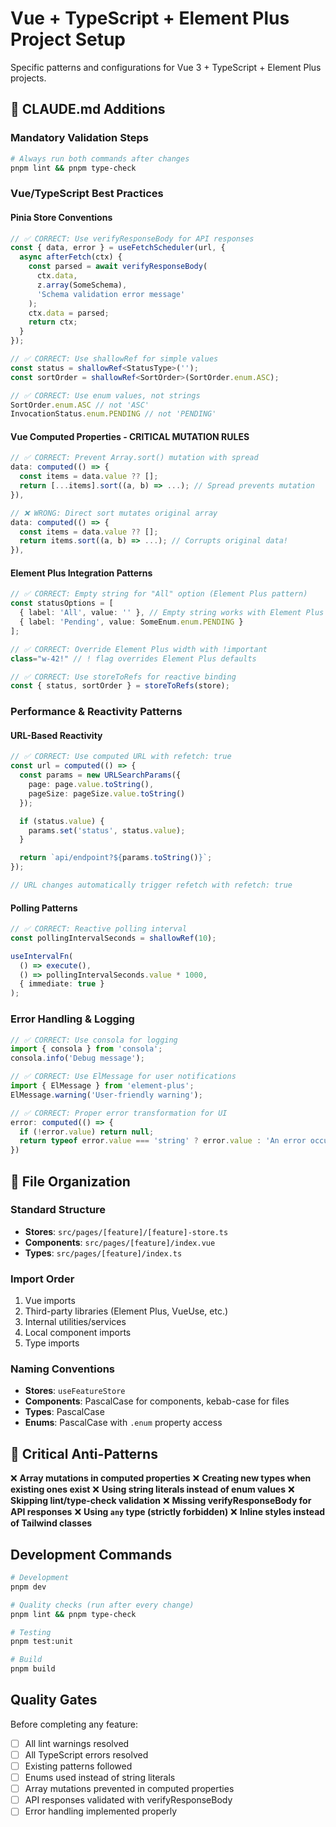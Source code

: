 # Vue + TypeScript + Element Plus Project Setup

Specific patterns and configurations for Vue 3 + TypeScript + Element Plus projects.

## 🔧 CLAUDE.md Additions

### Mandatory Validation Steps
```bash
# Always run both commands after changes
pnpm lint && pnpm type-check
```

### Vue/TypeScript Best Practices

#### Pinia Store Conventions
```typescript
// ✅ CORRECT: Use verifyResponseBody for API responses
const { data, error } = useFetchScheduler(url, {
  async afterFetch(ctx) {
    const parsed = await verifyResponseBody(
      ctx.data,
      z.array(SomeSchema),
      'Schema validation error message'
    );
    ctx.data = parsed;
    return ctx;
  }
});

// ✅ CORRECT: Use shallowRef for simple values
const status = shallowRef<StatusType>('');
const sortOrder = shallowRef<SortOrder>(SortOrder.enum.ASC);

// ✅ CORRECT: Use enum values, not strings
SortOrder.enum.ASC // not 'ASC'
InvocationStatus.enum.PENDING // not 'PENDING'
```

#### Vue Computed Properties - CRITICAL MUTATION RULES
```typescript
// ✅ CORRECT: Prevent Array.sort() mutation with spread
data: computed(() => {
  const items = data.value ?? [];
  return [...items].sort((a, b) => ...); // Spread prevents mutation
}),

// ❌ WRONG: Direct sort mutates original array
data: computed(() => {
  const items = data.value ?? [];
  return items.sort((a, b) => ...); // Corrupts original data!
}),
```

#### Element Plus Integration Patterns
```typescript
// ✅ CORRECT: Empty string for "All" option (Element Plus pattern)
const statusOptions = [
  { label: 'All', value: '' }, // Empty string works with Element Plus
  { label: 'Pending', value: SomeEnum.enum.PENDING }
];

// ✅ CORRECT: Override Element Plus width with !important
class="w-42!" // ! flag overrides Element Plus defaults

// ✅ CORRECT: Use storeToRefs for reactive binding
const { status, sortOrder } = storeToRefs(store);
```

### Performance & Reactivity Patterns

#### URL-Based Reactivity
```typescript
// ✅ CORRECT: Use computed URL with refetch: true
const url = computed(() => {
  const params = new URLSearchParams({
    page: page.value.toString(),
    pageSize: pageSize.value.toString()
  });

  if (status.value) {
    params.set('status', status.value);
  }

  return `api/endpoint?${params.toString()}`;
});

// URL changes automatically trigger refetch with refetch: true
```

#### Polling Patterns
```typescript
// ✅ CORRECT: Reactive polling interval
const pollingIntervalSeconds = shallowRef(10);

useIntervalFn(
  () => execute(),
  () => pollingIntervalSeconds.value * 1000,
  { immediate: true }
);
```

### Error Handling & Logging

```typescript
// ✅ CORRECT: Use consola for logging
import { consola } from 'consola';
consola.info('Debug message');

// ✅ CORRECT: Use ElMessage for user notifications
import { ElMessage } from 'element-plus';
ElMessage.warning('User-friendly warning');

// ✅ CORRECT: Proper error transformation for UI
error: computed(() => {
  if (!error.value) return null;
  return typeof error.value === 'string' ? error.value : 'An error occurred';
})
```

## 📂 File Organization

### Standard Structure
- **Stores**: `src/pages/[feature]/[feature]-store.ts`
- **Components**: `src/pages/[feature]/index.vue`
- **Types**: `src/pages/[feature]/index.ts`

### Import Order
1. Vue imports
2. Third-party libraries (Element Plus, VueUse, etc.)
3. Internal utilities/services
4. Local component imports
5. Type imports

### Naming Conventions
- **Stores**: `useFeatureStore`
- **Components**: PascalCase for components, kebab-case for files
- **Types**: PascalCase
- **Enums**: PascalCase with `.enum` property access

## 🚨 Critical Anti-Patterns

❌ **Array mutations in computed properties**
❌ **Creating new types when existing ones exist**
❌ **Using string literals instead of enum values**
❌ **Skipping lint/type-check validation**
❌ **Missing verifyResponseBody for API responses**
❌ **Using `any` type (strictly forbidden)**
❌ **Inline styles instead of Tailwind classes**

## Development Commands

```bash
# Development
pnpm dev

# Quality checks (run after every change)
pnpm lint && pnpm type-check

# Testing
pnpm test:unit

# Build
pnpm build
```

## Quality Gates

Before completing any feature:
- [ ] All lint warnings resolved
- [ ] All TypeScript errors resolved
- [ ] Existing patterns followed
- [ ] Enums used instead of string literals
- [ ] Array mutations prevented in computed properties
- [ ] API responses validated with verifyResponseBody
- [ ] Error handling implemented properly
